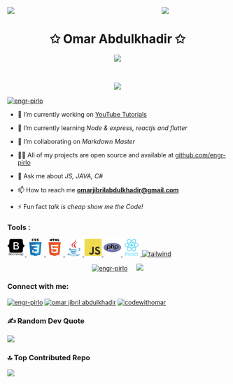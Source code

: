 <img align="left" src="https://user-images.githubusercontent.com/65187002/144930161-2f783401-8d27-4fdf-a2f7-cc0ba32f1f1f.gif" width="30%" style="display:inline;"><img align="right" src="https://user-images.githubusercontent.com/65187002/144930161-2f783401-8d27-4fdf-a2f7-cc0ba32f1f1f.gif" width="30%" style="display:inline;">
<br>

<p align="center">
    <h1 align="center">✩ Omar Abdulkhadir ✩</h1>
</p>
<p align="center">
    <img src="https://readme-typing-svg.herokuapp.com/?lines=Software+Engineer;YouTuber;Contributor&font=Fira%20Code&color=%23D62F79&center=true&width=280&height=50">
</p>
<br>

<p align="center">
    <img id="preview" src="https://komarev.com/ghpvc/?username=engr-pirlo&color=grey">
</p>

<p align="left"> <a href="https://github.com/ryo-ma/github-profile-trophy"><img src="https://github-profile-trophy.vercel.app/?username=engr-pirlo&theme=dark&hide=html,css,cmake&layout=compact&langs_count=6&bg_color=101010&hide_title=true" alt="engr-pirlo" /></a> </p>


- 🔭 I’m currently working on [YouTube Tutorials](https://www.youtube.com/@Omar-JibrilDev/videos)

- 🌱 I’m currently learning *Node & express, reactjs and flutter*

- 👯 I’m collaborating on *Markdown Master*

- 👨‍💻 All of my projects are open source and available at [github.com/engr-pirlo](https://github.com/Engr-Pirlo)

- 💬 Ask me about *JS, JAVA, C#*

- 📫 How to reach me **omarjibrilabdulkhadir@gmail.com**

- ⚡ Fun fact *talk is cheap show me the Code!*

<h3 align="left">Tools :</h3>
<p align="left"> <a href="https://getbootstrap.com" target="_blank" rel="noreferrer"> <img src="https://raw.githubusercontent.com/devicons/devicon/master/icons/bootstrap/bootstrap-plain-wordmark.svg" alt="bootstrap" width="40" height="40"/> </a> <a href="https://www.w3schools.com/css/" target="_blank" rel="noreferrer"> <img src="https://raw.githubusercontent.com/devicons/devicon/master/icons/css3/css3-original-wordmark.svg" alt="css3" width="40" height="40"/> </a> <a href="https://www.w3.org/html/" target="_blank" rel="noreferrer"> <img src="https://raw.githubusercontent.com/devicons/devicon/master/icons/html5/html5-original-wordmark.svg" alt="html5" width="40" height="40"/> </a> <a href="https://www.java.com" target="_blank" rel="noreferrer"> <img src="https://raw.githubusercontent.com/devicons/devicon/master/icons/java/java-original.svg" alt="java" width="40" height="40"/> </a> <a href="https://developer.mozilla.org/en-US/docs/Web/JavaScript" target="_blank" rel="noreferrer"> <img src="https://raw.githubusercontent.com/devicons/devicon/master/icons/javascript/javascript-original.svg" alt="javascript" width="40" height="40"/> </a> <a href="https://www.php.net" target="_blank" rel="noreferrer"> <img src="https://raw.githubusercontent.com/devicons/devicon/master/icons/php/php-original.svg" alt="php" width="40" height="40"/> </a> <a href="https://reactjs.org/" target="_blank" rel="noreferrer"> <img src="https://raw.githubusercontent.com/devicons/devicon/master/icons/react/react-original-wordmark.svg" alt="react" width="40" height="40"/> </a> <a href="https://tailwindcss.com/" target="_blank" rel="noreferrer"> <img src="https://www.vectorlogo.zone/logos/tailwindcss/tailwindcss-icon.svg" alt="tailwind" width="40" height="40"/> </a> </p>

<p align="center">
    <a href="https://github.com/engr-pirlo"><img width="45%" src="https://github-readme-stats.vercel.app/api?username=engr-pirlo&show_icons=true&locale=en&theme=dark&hide=html,css,cmake&layout=compact&bg_color=101010" alt="engr-pirlo" ></a>
    &nbsp;
    &nbsp;
    <a href="https://github.com/engr-pirlo"><img width="43%" src="https://github-readme-stats.vercel.app/api/top-langs/?username=engr-pirlo&theme=dark&hide=html,css,cmake&layout=compact&langs_count=6&bg_color=101010&hide_title=true"></a>
</p>

<h3 align="left">Connect with me:</h3>
<p align="left">
<a href="https://twitter.com/o" target="blank"><img align="center" src="https://raw.githubusercontent.com/rahuldkjain/github-profile-readme-generator/master/src/images/icons/Social/twitter.svg" alt="engr-pirlo" height="30" width="40" /></a>
<a href="https://www.facebook.com/cumar.pirlo.75" target="blank"><img align="center" src="https://raw.githubusercontent.com/rahuldkjain/github-profile-readme-generator/master/src/images/icons/Social/facebook.svg" alt="omar jibril abdulkhadir" height="30" width="40" /></a>
<a href="https://www.youtube.com/@Omar-JibrilDev/videos" target="blank"><img align="center" src="https://raw.githubusercontent.com/rahuldkjain/github-profile-readme-generator/master/src/images/icons/Social/youtube.svg" alt="codewithomar" height="30" width="40" /></a>
</p>


### ✍️ Random Dev Quote
![](https://quotes-github-readme.vercel.app/api?type=horizontal&theme=radical)

### 🔝 Top Contributed Repo
![](https://github-contributor-stats.vercel.app/api?username=ENG-CJ&limit=5&theme=dark&combine_all_yearly_contributions=true)
